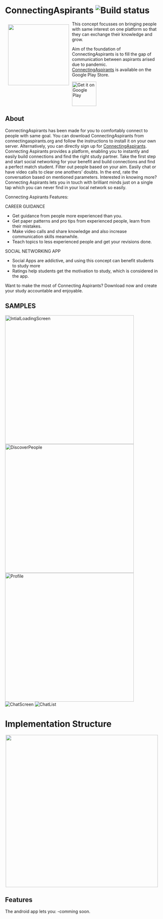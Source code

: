# ConnectingAspirants ![Build status](https://github.com/wallabag/android-app/workflows/CI/badge.svg?branch=master)

<img src="https://github.com/divyansh-dxn/ConnectingAspirants/blob/main/assets/ic_launcher/android/play_store_512.png" align="left"
width="200" hspace="10" vspace="10">

This concept focusses on bringing people with same interest on one platform so that they can exchange their knowledge and grow.

Aim of the foundation of ConnectingAspirants is to fill the gap of communication between aspirants arised due to pandemic. 
<br>[ConnectingAspirants](www.connectingaspirants.org) is available on the Google Play Store.

<p align="left">
<a href="https://play.google.com/store/apps/details?id=$empty">
    <img alt="Get it on Google Play"
        height="80"
        src="https://play.google.com/intl/en_us/badges/images/generic/en_badge_web_generic.png" />
</a>  
</p>
        
## About
ConnectingAspirants has been made for you to comfortably connect to people with same goal.
You can download ConnectingAspirants from connectingaspirants.org and follow the instructions to install it on your own server.
Alternatively, you can directly sign up for [ConnectingAspirants](www.connectingaspirants.org).
Connecting Aspirants provides a platform, enabling you to instantly and easily build connections and find the right study partner. 
Take the first step and start social networking for your benefit and build connections and find a perfect match student.
Filter out people based on your aim. Easily chat or have video calls to clear one anothers' doubts. In the end, rate the conversation based on mentioned parameters.
Interested in knowing more? Connecting Aspirants lets you in touch with brilliant minds just on a single tap which you can never find in your local network so easily.

Connecting Aspirants Features:

CAREER GUIDANCE
- Get guidance from people more experienced than you.
- Get paper patterns and pro tips from experienced people, learn from their mistakes.
- Make video calls and share knowledge and also increase communication skills meanwhile.
- Teach topics to less experienced people and get your revisions done.

SOCIAL NETWORKING APP
- Social Apps are addictive, and using this concept can benefit students to study more  
- Ratings help students get the motivation to study, which is considered in the app.

Want to make the most of Connecting Aspirants? Download now and create your study accountable and enjoyable.

## SAMPLES
<img alt="IntialLoadingScreen"
        height="423" src=https://github.com/divyansh-dxn/ConnectingAspirants/blob/main/media_storage/aspirantsImage%20(2).jpg />
<img alt="DiscoverPeople"
        height="423" src=https://github.com/divyansh-dxn/ConnectingAspirants/blob/main/media_storage/Discover.jpg />
<img alt="Profile"
        height="423" src=https://github.com/divyansh-dxn/ConnectingAspirants/blob/main/media_storage/profile.png />
![ChatScreen](https://github.com/divyansh-dxn/ConnectingAspirants/blob/main/media_storage/Screenshot%20from%202021-12-07%2011-21-17.png) 
![ChatList](https://github.com/divyansh-dxn/ConnectingAspirants/blob/main/media_storage/Screenshot%20from%202021-12-07%2011-21-05.png) 

# Implementation Structure
<p align="center">
<img  height="500" src="https://github.com/divyansh-dxn/ConnectingAspirants/blob/main/media_storage/data.png" />
</p>

## Features

The android app lets you:
-comming soon.
